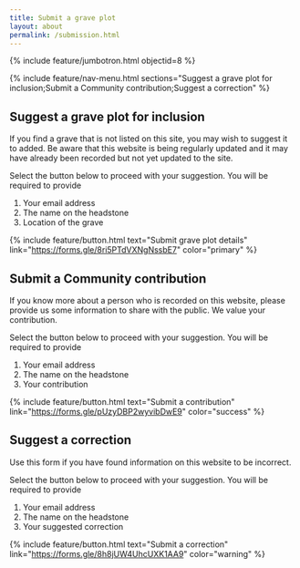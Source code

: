 ```yaml
---
title: Submit a grave plot
layout: about
permalink: /submission.html
---
```


{% include feature/jumbotron.html objectid=8 %}

{% include feature/nav-menu.html sections="Suggest a grave plot for inclusion;Submit a Community contribution;Suggest a correction" %}

## Suggest a grave plot for inclusion
If you find a grave that is not listed on this site, you may wish to suggest it to added.
Be aware that this website is being regularly updated and it may have already been recorded but not yet updated to the site.

Select the button  below to proceed with your suggestion.
You will be required to provide
1. Your email address
2. The name on the headstone
3. Location of the grave


{% include feature/button.html text="Submit grave plot details" link="https://forms.gle/8ri5PTdVXNgNssbE7" color="primary" %}

## Submit a Community contribution
If you know more about a person who is recorded on this website, please provide us some information to share with the public.
We value your contribution.

Select the button  below to proceed with your suggestion.
You will be required to provide
1. Your email address
2. The name on the headstone
3. Your contribution


{% include feature/button.html text="Submit a contribution" link="https://forms.gle/pUzyDBP2wyvibDwE9" color="success" %}

## Suggest a correction
Use this form if you have found information on this website to be incorrect.

Select the button  below to proceed with your suggestion.
You will be required to provide
1. Your email address
2. The name on the headstone
3. Your suggested correction


{% include feature/button.html text="Submit a correction" link="https://forms.gle/8h8jUW4UhcUXK1AA9" color="warning" %}
